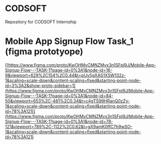 # CODSOFT
Repository for CODSOFT Internship


# Mobile App Signup Flow Task_1 (figma prototyope)
[[https://www.figma.com/proto/KwOHMvCMNZMvx3n1SFpl9J/Mobile-App-Signup-Flow---TASK-1?page-id=0%3A1&node-id=16-9&viewport=629%2C154%2C0.44&t=pUv5gXAS1XSW132z-1&scaling=scale-down&content-scaling=fixed&starting-point-node-id=3%3A2&show-proto-sidebar=1](https://www.figma.com/proto/KwOHMvCMNZMvx3n1SFpl9J/Mobile-App-Signup-Flow---TASK-1?page-id=0%3A1&node-id=84-50&viewport=653%2C-481%2C0.34&t=c4gTS99HRanQ0zZy-1&scaling=scale-down&content-scaling=fixed&starting-point-node-id=78%3A121)](https://www.figma.com/proto/KwOHMvCMNZMvx3n1SFpl9J/Mobile-App-Signup-Flow---TASK-1?page-id=0%3A1&node-id=78-121&viewport=789%2C-1122%2C0.62&t=gX9amK0ffC7h9wSO-1&scaling=scale-down&content-scaling=fixed&starting-point-node-id=78%3A121)
